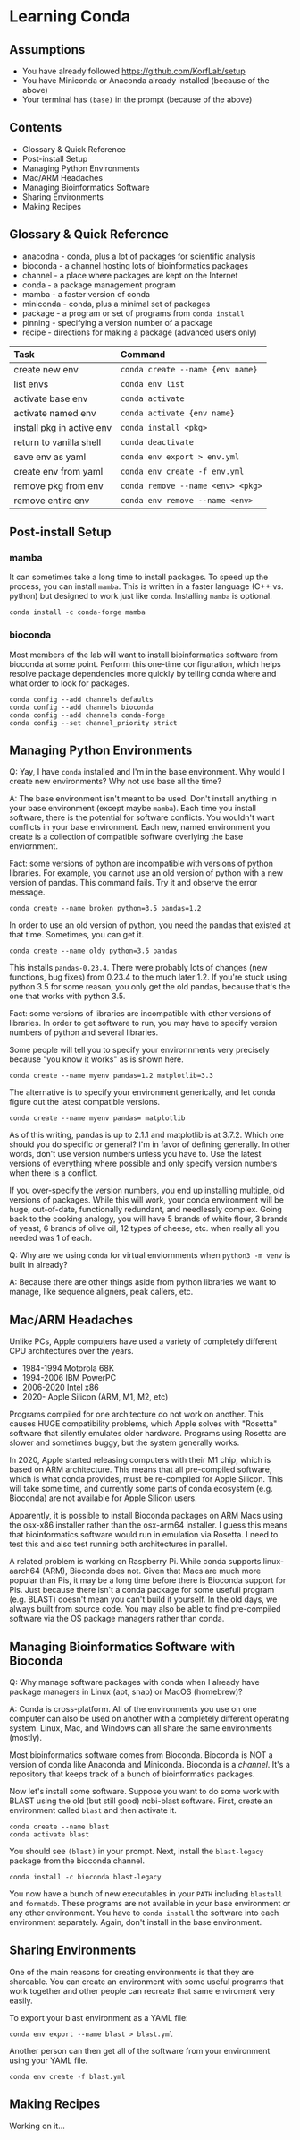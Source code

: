 Learning Conda
==============

## Assumptions ##

* You have already followed https://github.com/KorfLab/setup
* You have Miniconda or Anaconda already installed (because of the above)
* Your terminal has `(base)` in the prompt (because of the above)


## Contents ##

+ Glossary & Quick Reference
+ Post-install Setup
+ Managing Python Environments
+ Mac/ARM Headaches
+ Managing Bioinformatics Software
+ Sharing Environments
+ Making Recipes


## Glossary & Quick Reference ##

+ anacodna - conda, plus a lot of packages for scientific analysis
+ bioconda - a channel hosting lots of bioinformatics packages
+ channel - a place where packages are kept on the Internet
+ conda - a package management program
+ mamba - a faster version of conda
+ miniconda - conda, plus a minimal set of packages
+ package - a program or set of programs from `conda install`
+ pinning - specifying a version number of a package
+ recipe - directions for making a package (advanced users only)

| Task                      | Command
|:--------------------------|:------------------------------------------
| create new env            | `conda create --name {env name}`
| list envs                 | `conda env list`
| activate base env         | `conda activate`
| activate named env        | `conda activate {env name}`
| install pkg in active env | `conda install <pkg>`
| return to vanilla shell   | `conda deactivate`
| save env as yaml          | `conda env export > env.yml`
| create env from yaml      | `conda env create -f env.yml`
| remove pkg from env       | `conda remove --name <env> <pkg>`
| remove entire env         | `conda env remove --name <env>`


## Post-install Setup ##

### mamba

It can sometimes take a long time to install packages. To speed up the process,
you can install `mamba`. This is written in a faster language (C++ vs. python)
but designed to work just like `conda`. Installing `mamba` is optional.

```
conda install -c conda-forge mamba
```

### bioconda

Most members of the lab will want to install bioinformatics software from
bioconda at some point. Perform this one-time configuration, which helps
resolve package dependencies more quickly by telling conda where and what order
to look for packages.

```
conda config --add channels defaults
conda config --add channels bioconda
conda config --add channels conda-forge
conda config --set channel_priority strict
```

## Managing Python Environments ##

Q: Yay, I have `conda` installed and I'm in the base environment. Why would I
create new environments? Why not use base all the time?

A: The base environment isn't meant to be used. Don't install anything in your
base environment (except maybe `mamba`). Each time you install software, there
is the potential for software conflicts. You wouldn't want conflicts in your
base environment. Each new, named environment you create is a collection of
compatible software overlying the base enviornment.

Fact: some versions of python are incompatible with versions of python
libraries. For example, you cannot use an old version of python with a new
version of pandas. This command fails. Try it and observe the error message.

```
conda create --name broken python=3.5 pandas=1.2
```

In order to use an old version of python, you need the pandas that existed at
that time. Sometimes, you can get it.

```
conda create --name oldy python=3.5 pandas
```

This installs `pandas-0.23.4`. There were probably lots of changes (new
functions, bug fixes) from 0.23.4 to the much later 1.2. If you're stuck using
python 3.5 for some reason, you only get the old pandas, because that's the one
that works with python 3.5.

Fact: some versions of libraries are incompatible with other versions of
libraries. In order to get software to run, you may have to specify version
numbers of python and several libraries.

Some people will tell you to specify your environnments very precisely because
"you know it works" as is shown here.

```
conda create --name myenv pandas=1.2 matplotlib=3.3
```

The alternative is to specify your environment generically, and let conda
figure out the latest compatible versions.

```
conda create --name myenv pandas= matplotlib
```

As of this writing, pandas is up to 2.1.1 and matplotlib is at 3.7.2. Which one
should you do specific or general? I'm in favor of defining generally. In other
words, don't use version numbers unless you have to. Use the latest versions of
everything where possible and only specify version numbers when there is a
conflict.

If you over-specify the version numbers, you end up installing multiple, old
versions of packages. While this will work, your conda environment will be
huge, out-of-date, functionally redundant, and needlessly complex. Going back
to the cooking analogy, you will have 5 brands of white flour, 3 brands of
yeast, 6 brands of olive oil, 12 types of cheese, etc. when really all you
needed was 1 of each.

Q: Why are we using `conda` for virtual enviornments when `python3 -m venv` is
built in already?

A: Because there are other things aside from python libraries we want to
manage, like sequence aligners, peak callers, etc.

## Mac/ARM Headaches ##

Unlike PCs, Apple computers have used a variety of completely different CPU
architectures over the years.

+ 1984-1994 Motorola 68K
+ 1994-2006 IBM PowerPC
+ 2006-2020 Intel x86
+ 2020- Apple Silicon (ARM, M1, M2, etc)

Programs compiled for one architecture do not work on another. This causes HUGE
compatibility problems, which Apple solves with "Rosetta" software that
silently emulates older hardware. Programs using Rosetta are slower and
sometimes buggy, but the system generally works.

In 2020, Apple started releasing computers with their M1 chip, which is based
on ARM architecture. This means that all pre-compiled software, which is what
conda provides, must be re-compiled for Apple Silicon. This will take some
time, and currently some parts of conda ecosystem (e.g. Bioconda) are not
available for Apple Silicon users.

Apparently, it is possible to install Bioconda packages on ARM Macs using the
osx-x86 installer rather than the osx-arm64 installer. I guess this means that
bioinformatics software would run in emulation via Rosetta. I need to test this
and also test running both architectures in parallel.

A related problem is working on Raspberry Pi. While conda supports
linux-aarch64 (ARM), Bioconda does not. Given that Macs are much more popular
than Pis, it may be a long time before there is Bioconda support for Pis. Just
because there isn't a conda package for some usefull program (e.g. BLAST)
doesn't mean you can't build it yourself. In the old days, we always built from
source code. You may also be able to find pre-compiled software via the OS
package managers rather than conda.


## Managing Bioinformatics Software with Bioconda ##

Q: Why manage software packages with conda when I already have package managers
in Linux (apt, snap) or MacOS (homebrew)?

A: Conda is cross-platform. All of the environments you use on one computer can
also be used on another with a completely different operating system. Linux,
Mac, and Windows can all share the same environments (mostly).

Most bioinformatics software comes from Bioconda. Bioconda is NOT a version of
conda like Anaconda and Miniconda. Bioconda is a _channel_. It's a repository
that keeps track of a bunch of bioinformatics packages.

Now let's install some software. Suppose you want to do some work with BLAST
using the old (but still good) ncbi-blast software. First, create an
environment called `blast` and then activate it.

```
conda create --name blast
conda activate blast
```

You should see `(blast)` in your prompt. Next, install the `blast-legacy`
package from the bioconda channel.

```
conda install -c bioconda blast-legacy
```

You now have a bunch of new executables in your `PATH` including `blastall` and
`formatdb`. These programs are not available in your base environment or any
other environment. You have to `conda install` the software into each
environment separately. Again, don't install in the base environment.


## Sharing Environments ##

One of the main reasons for creating environments is that they are shareable.
You can create an environment with some useful programs that work together and
other people can recreate that same enviroment very easily.

To export your blast environment as a YAML file:

```
conda env export --name blast > blast.yml
```

Another person can then get all of the software from your environment using
your YAML file.

```
conda env create -f blast.yml
```


## Making Recipes ##

Working on it...
